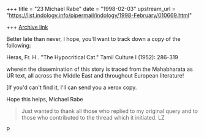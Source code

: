 +++
title = "23 Michael Rabe"
date = "1998-02-03"
upstream_url = "https://list.indology.info/pipermail/indology/1998-February/010669.html"

+++
[Archive link](https://list.indology.info/pipermail/indology/1998-February/010669.html)

Better late than never, I hope, you'll want to track down a copy of the
following:

Heras, Fr. H.. "The Hypocritical Cat." Tamil Culture I (1952): 286-319

wherein the dissemination of this story is traced from the Mahabharata as
UR text, all across the Middle East and throughout European literature!

[If you'd can't find it, I'll can send you a xerox copy.

Hope this helps,
Michael Rabe

>   Just wanted to thank all those who replied to my original query and to
>those who contributed to the thread which it  initiated. LZ

P



